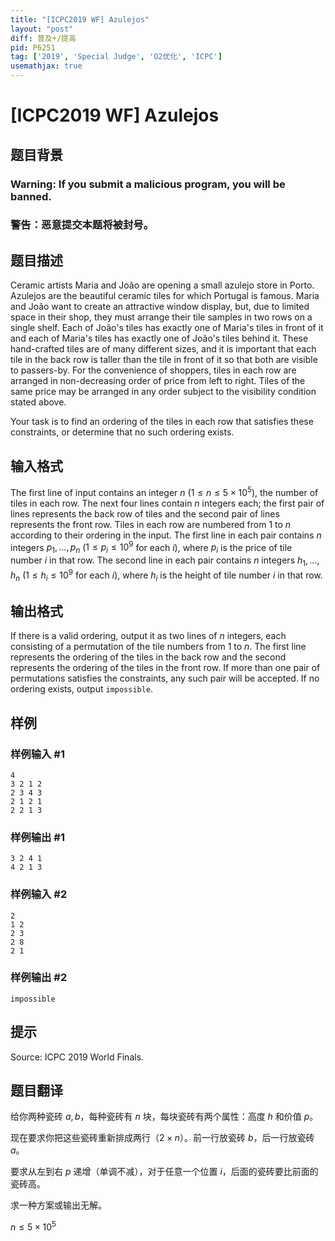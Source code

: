 ```yaml
---
title: "[ICPC2019 WF] Azulejos"
layout: "post"
diff: 普及+/提高
pid: P6251
tag: ['2019', 'Special Judge', 'O2优化', 'ICPC']
usemathjax: true
---
```


# [ICPC2019 WF] Azulejos
## 题目背景

### Warning: If you submit a malicious program, you will be banned.
### 警告：恶意提交本题将被封号。

## 题目描述

Ceramic artists Maria and João are opening a small azulejo store in Porto. Azulejos are the beautiful ceramic tiles for which Portugal is famous. Maria and João want to create an attractive window display, but, due to limited space in their shop, they must arrange their tile samples in two rows on a single shelf. Each of João's tiles has exactly one of Maria's tiles in front of it and each of Maria's tiles has exactly one of João's tiles behind it. These hand-crafted tiles are of many different sizes, and it is important that each tile in the back row is taller than the tile in front of it so that both are visible to passers-by. For the convenience of shoppers, tiles in each row are arranged in non-decreasing order of price from left to right. Tiles of the same price may be arranged in any order subject to the visibility condition stated above.

Your task is to find an ordering of the tiles in each row that satisfies these constraints, or determine that no such ordering exists.
## 输入格式

The first line of input contains an integer $n$ ($1 \leq n \leq 5 \times 10^5$), the number of tiles in each row. The next four lines contain $n$ integers each; the first pair of lines represents the back row of tiles and the second pair of lines represents the front row. Tiles in each row are numbered from $1$ to $n$ according to their ordering in the input. The first line in each pair contains $n$ integers $p_1, \dots , p_n$ ($1 \leq p_i \leq 10^9$ for each $i$), where $p_i$ is the price of tile number $i$ in that row. The second line in each pair contains $n$ integers $h_1, \dots , h_n$ ($1 \leq h_i \leq 10^9$ for each $i$), where $h_i$ is the height of tile number $i$ in that row.
## 输出格式

If there is a valid ordering, output it as two lines of $n$ integers, each consisting of a permutation of the tile numbers from $1$ to $n$. The first line represents the ordering of the tiles in the back row and the second
represents the ordering of the tiles in the front row. If more than one pair of permutations satisfies the constraints, any such pair will be accepted. If no ordering exists, output `impossible`.
## 样例

### 样例输入 #1
```
4
3 2 1 2
2 3 4 3
2 1 2 1
2 2 1 3
```
### 样例输出 #1
```
3 2 4 1
4 2 1 3
```
### 样例输入 #2
```
2
1 2
2 3
2 8
2 1
```
### 样例输出 #2
```
impossible
```
## 提示

Source: ICPC 2019 World Finals.
## 题目翻译

给你两种瓷砖 $a,b$，每种瓷砖有 $n$ 块，每块瓷砖有两个属性：高度 $h$ 和价值 $p$。

现在要求你把这些瓷砖重新排成两行（$2\times n$）。前一行放瓷砖 $b$，后一行放瓷砖 $a$。

要求从左到右 $p$ 递增（单调不减），对于任意一个位置 $i$，后面的瓷砖要比前面的瓷砖高。

求一种方案或输出无解。

$n\le 5\times 10^5$

